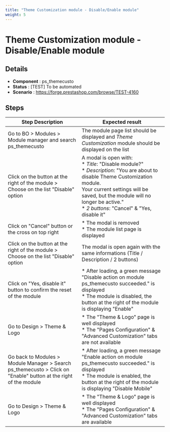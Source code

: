 ```yaml
---
title: "Theme Customization module - Disable/Enable module"
weight: 5
---
```


# Theme Customization module - Disable/Enable module
## Details
* **Component** : ps_themecusto
* **Status** : [TEST] To be automated
* **Scenario** : https://forge.prestashop.com/browse/TEST-4160

## Steps
| Step Description | Expected result |
| ----- | ----- |
| Go to BO > Modules > Module manager and search ps_themecusto | The module page list should be displayed and *Theme Customization* module should be displayed on the list |
| Click on the button at the right of the module > Choose on the list "Disable" option | A modal is open with:<br> * *Title*: "Disable module?"<br> * *Description*: "You are about to disable Theme Customization module.<br>Your current settings will be saved, but the module will no longer be active."<br> * *2 buttons*: "Cancel" & "Yes, disable it" |
| Click on "Cancel" button or the cross on top right | * The modal is removed<br> * The module list page is displayed |
| Click on the button at the right of the module > Choose on the list "Disable" option | The modal is open again with the same informations (Title / Description / 2 buttons) |
| Click on "Yes, disable it" button to confirm the reset of the module | * After loading, a green message "Disable action on module ps_themecusto succeeded." is displayed<br> * The module is disabled, the button at the right of the module is displaying "Enable" |
| Go to Design > Theme & Logo | * The "Theme & Logo" page is well displayed<br> * The "Pages Configuration" & "Advanced Customization" tabs are not available |
| Go back to Modules > Module Manager > Search ps_themecusto > Click on "Enable" button at the right of the module | * After loading, a green message "Enable action on module ps_themecusto succeeded." is displayed<br> * The module is enabled, the button at the right of the module is displaying "Disable Mobile" |
| Go to Design > Theme & Logo | * The "Theme & Logo" page is well displayed<br> * The "Pages Configuration" & "Advanced Customization" tabs are available |